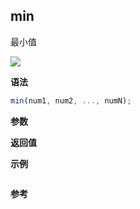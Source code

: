 ## min

最小值

![](https://img.shields.io/badge/-Math-blue)

**语法**

```js
min(num1, num2, ..., numN);
```

**参数**

**返回值**

**示例**

```js

```

**参考**

